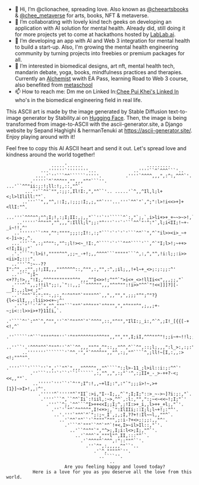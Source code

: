 - 👋 Hi, I’m @clionachee, spreading love. 
     Also known as [@cheeartsbooks](https://twitter.com/cheeartsbooks) & [@chee_metaverse](https://twitter.com/chee_metaverse) for arts, books, NFT & metaverse.
- 💞️ I’m collaborating with lovely kind tech geeks on developing an application with AI solution for mental health. 
      Already did, still doing it for more projects yet to come at hackathons hosted by [LabLab.ai](https://lablab.ai/).
- 🌱 I’m developing an app with AI and Web 3 integration for mental health to build a start-up.
      Also, I'm growing the mental health engineering community by turning projects into freebies or premium packages for all.
- 👀 I’m interested in biomedical designs, art nft, mental health tech, mandarin debate, yoga, books, mindfulness practices and therapies.
     Currently an [Alchemist](https://university.alchemy.com/) wwith EA Pass, learning Road to Web 3 course, also benefited from [metaschool](https://metaschool.so/profile/chee_metaverse)
- 📫 How to reach me: Dm me on Linked In:[Chee Pui Khei's Linked In](https://www.linkedin.com/in/cheepuikhei/) who's in the biomedical engineering field in real life.


This ASCII art is made by the image generated by Stable Diffusion text-to-image generator by Stability.ai on [Hugging Face](https://huggingface.co/stabilityai). Then, the image is being transformed from image-to-ASCII with the ascii-generator.site, a Django website by Sepand Haghighi & hermanTenuki at https://ascii-generator.site/. Enjoy playing around with it!  

Feel free to copy this AI ASCII heart and send it out. Let's spread love and kindness around the world together!    

                                                                                          

                                                                                          
                                                                                          
                     .....'......                        .........                        
                 ...''''''`''''''''...              ..''''``^`^^^```'..                   
               ....'`''```^^``````'''''.         .''''`^^^^,,,",:^:,^^^`'.                
             .'''''`^`^^^"","",,,"^"```''.     ...'``^^"ii:;:!;ll:!;,::,"^`.              
           ...''``^"`"",:;;:,Il!I:,","^``'.. .....'`^,,^Il,l;l+<;l>lIlill:""`.            
          ..'''``",,"^,::I;,:;;;:I;,;,"^`'''...'''`^^`"`,^;":l>!i<<>+]+<llI:"^.           
        ...'''`^^^"^;"^;I;!,:;I;II:,;,,"``''`''`````^`:,"`;,`,i>li+>+_+~~>~>!,`'          
        ..'''''`^^""^,"^,,,":Illl;l";;:"^'''`''`'```^^`"'^:"`,l;i<II;!~+-_i~!!,^'         
       ..''''''``'^",^":"""";;;:;I!:,:;"```'`'`'`'```^^``",^`"il>><i>_~+<-]i~>;,^.        
      ...'''``^,:;"^"":,"^:;l!><~_!I:,^````'`'``^"^````'``,^`"I;l>!;~++><!I;Ii;;"`        
      .'.'```":l>i!,""""^"^,;;~_-+!;,,^^^^```"""""```^,:,^,"^,!i:l;;:i>><ii>I;:::".       
      ..'''`^:~--??I":^",,:"",;!;II,,,""^^^^^::,^"",:,"",:^,;il;,,!+l~+_<>;:;:;;:^'       
      ..''``";I~<+??;!>,,"!I;,^^^""""""""^^",,,^^I<>>!;^"^`">i<+_<>!llIi<<",,,;;,"`       
      .'''^`^,,;!!il";;:,`"::,,;``"^^^"",,,"^"^"":!i>>"^^`"!<<]]]?][-__I:,,;l><_;"`       
      ..'`^"^`":":"":,;:,^'^"^"^`""""^^`,,",,"",",;;;"^";^"?}{l<~ilI,,,:lii>><+~;^'       
       .''`"``'`^`","^,"""```""^`"^^"""`"^""",","^"""^",;,,;+-~;i<::l>>i>+?}11[i,`.       
        .'````^'`:"^`^,^"",''`^`^""^^`"`^^^",::,"^"","IlI:;_i:,^`^,;I!_[{{[-+<!,^`        
        .''`````'^```""""^""''`'^""^^^^^""^^^"",,"","",I;iI,^^^""^"!;;i~+~!!l;;,`         
         ..''``'.'^^^"^^`^""^''`^``^^,,,""^",^"::,,"^^,^``^",::;l;,,,":l_>:,:;:".         
          ..'''''''```````'`^^.'","`^^^^"",,"^,:;,"^````^,;ll!~[I,:,,:><!;""^"^.          
            .''''```'````''`",'``"^`",,,"^^^^",,"^````":;l>-11_;l>il::i:;:^^`'            
             .''```''''`'``'``'``````,:,"^,,",:;"`'^,:;II+_-_>-++?-<;<<,,""`.             
              ..'''''`'''``'`^'";I^:!,,~+lI;:",:"`";;;i>!~,>+[1}]~>I>!,,:^'.              
                .'''''^`''''"^`"II`:>i,"I--I;,,^`";I;I;"::>_~->~]?i:;:,"`.                
                 .''''```^,``^^`Ii`:!iil,:~>,^^`,:l:,"",":;~<~<<~!;I;"`'                  
                   .'''``^;,`^^```^I>++<<I;;I;^,;!I:>+_i,,l>++_+l;,"`'.                   
                     .''`'`"^`^"^^^",I!<+>;,`":IlIIi;::I;l;l~+!;:"^'.                     
                      ..'.'''`"^^`^`";:;~_I`,;,;I,??+!:Il~~l,,""^`.                       
                        ..'`^^`"^``'`^"""`^"",;:i-?+<>;:;;:,,"^'.                         
                          .'```^`"""``^^`"^`!+<,I>~il>Il::,"`'.                           
                            ..'``^"^"`","^>;,I;i:l<>;I;,"^`'.                             
                              ..'`^^^`","""l"^,II,:::"^``.                                
                                .'`^^^"^`^^^,:"::""^``'.                                  
                                  .''`^",:,,,,,^"``'..                                    
                                     .'`^,""""^`''.                                       
                                       ..````''.                                          
                                           ..                                             
                          Are you feeling happy and loved today?  
              Here is a love for you as you deserve all the love from this world.


                                                   
                                                                                          
                                                                                          
                                                                                          


